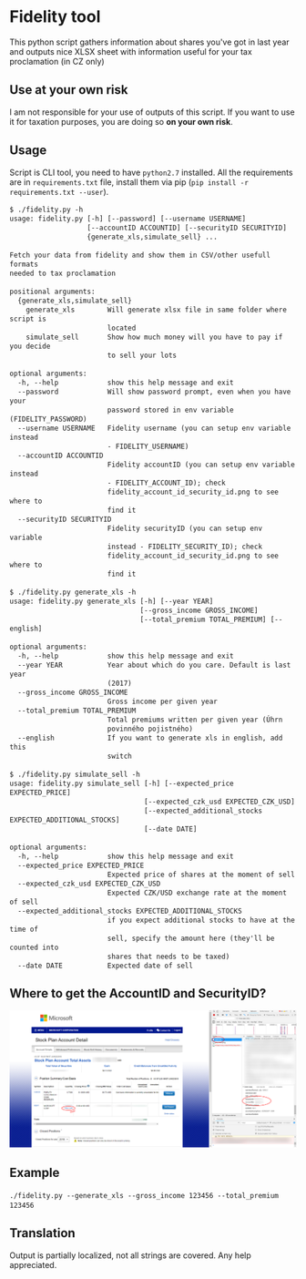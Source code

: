 # Fidelity tool
This python script gathers information about shares you've got in last year and outputs nice XLSX sheet with information useful for your tax proclamation (in CZ only)

## Use at your own risk
I am not responsible for your use of outputs of this script. If you want to use it for taxation purposes, you are doing so **on your own risk**.

## Usage
Script is CLI tool, you need to have ```python2.7``` installed. All the requirements are in ```requirements.txt``` file, install them via pip (```pip install -r requirements.txt --user```).
```
$ ./fidelity.py -h
usage: fidelity.py [-h] [--password] [--username USERNAME]
                   [--accountID ACCOUNTID] [--securityID SECURITYID]
                   {generate_xls,simulate_sell} ...

Fetch your data from fidelity and show them in CSV/other usefull formats
needed to tax proclamation

positional arguments:
  {generate_xls,simulate_sell}
    generate_xls        Will generate xlsx file in same folder where script is
                        located
    simulate_sell       Show how much money will you have to pay if you decide
                        to sell your lots

optional arguments:
  -h, --help            show this help message and exit
  --password            Will show password prompt, even when you have your
                        password stored in env variable (FIDELITY_PASSWORD)
  --username USERNAME   Fidelity username (you can setup env variable instead
                        - FIDELITY_USERNAME)
  --accountID ACCOUNTID
                        Fidelity accountID (you can setup env variable instead
                        - FIDELITY_ACCOUNT_ID); check
                        fidelity_account_id_security_id.png to see where to
                        find it
  --securityID SECURITYID
                        Fidelity securityID (you can setup env variable
                        instead - FIDELITY_SECURITY_ID); check
                        fidelity_account_id_security_id.png to see where to
                        find it

$ ./fidelity.py generate_xls -h
usage: fidelity.py generate_xls [-h] [--year YEAR]
                                [--gross_income GROSS_INCOME]
                                [--total_premium TOTAL_PREMIUM] [--english]

optional arguments:
  -h, --help            show this help message and exit
  --year YEAR           Year about which do you care. Default is last year
                        (2017)
  --gross_income GROSS_INCOME
                        Gross income per given year
  --total_premium TOTAL_PREMIUM
                        Total premiums written per given year (Úhrn
                        povinného pojistného)
  --english             If you want to generate xls in english, add this
                        switch

$ ./fidelity.py simulate_sell -h
usage: fidelity.py simulate_sell [-h] [--expected_price EXPECTED_PRICE]
                                 [--expected_czk_usd EXPECTED_CZK_USD]
                                 [--expected_additional_stocks EXPECTED_ADDITIONAL_STOCKS]
                                 [--date DATE]

optional arguments:
  -h, --help            show this help message and exit
  --expected_price EXPECTED_PRICE
                        Expected price of shares at the moment of sell
  --expected_czk_usd EXPECTED_CZK_USD
                        Expected CZK/USD exchange rate at the moment of sell
  --expected_additional_stocks EXPECTED_ADDITIONAL_STOCKS
                        if you expect additional stocks to have at the time of
                        sell, specify the amount here (they'll be counted into
                        shares that needs to be taxed)
  --date DATE           Expected date of sell
```
## Where to get the AccountID and SecurityID?
![Image showing where to gather these fields](fidelity_account_id_security_id.png)
## Example
```./fidelity.py --generate_xls --gross_income 123456 --total_premium 123456```
## Translation
Output is partially localized, not all strings are covered. Any help appreciated.
